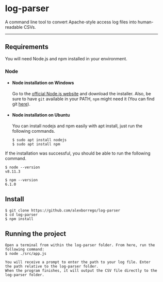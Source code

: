 # log-parser

A command line tool to convert Apache-style access log files into human-readable CSVs.

---
## Requirements

You will need Node.js and npm installed in your environment.

### Node
- #### Node installation on Windows

  Go to the [official Node.js website](https://nodejs.org/) and download the installer.
  Also, be sure to have `git` available in your PATH, `npm` might need it (You can find git [here](https://git-scm.com/)).

- #### Node installation on Ubuntu

  You can install nodejs and npm easily with apt install, just run the following commands.

      $ sudo apt install nodejs
      $ sudo apt install npm
      
If the installation was successful, you should be able to run the following command.

    $ node --version
    v8.11.3

    $ npm --version
    6.1.0

## Install

    $ git clone https://github.com/alexborrego/log-parser
    $ cd log-parser
    $ npm install

## Running the project

    Open a terminal from within the log-parser folder. From here, run the following command:
    $ node ./src/app.js
    
    You will receive a prompt to enter the path to your log file. Enter the path relative to the log-parser folder.
    When the program finishes, it will output the CSV file directly to the log-parser folder.
